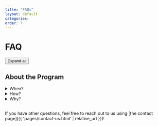 ```yaml
---
title: "FAQs"
layout: default
categories:
order: 7
---
```


<script src="{{ 'assets/js/faqs.js' | relative_url }}"></script>

# FAQ

<button onClick="openAllDetails(this);">Expand all</button>

## About the Program 

<details>
    <summary>
        When?
    </summary>
    <p>
    Coming soon!
    </p>
</details>


<details>
    <summary>
        How?
    </summary>
    <p>
    Coming soon!
    </p>
</details>


<details>
    <summary>
        Why?
    </summary>
    <p>
    Coming soon!
    </p>
</details>

<br/>

If you have other questions, feel free to reach out to us using [the contact
page]({{ 'pages/contact-us.html' | relative_url }})!
